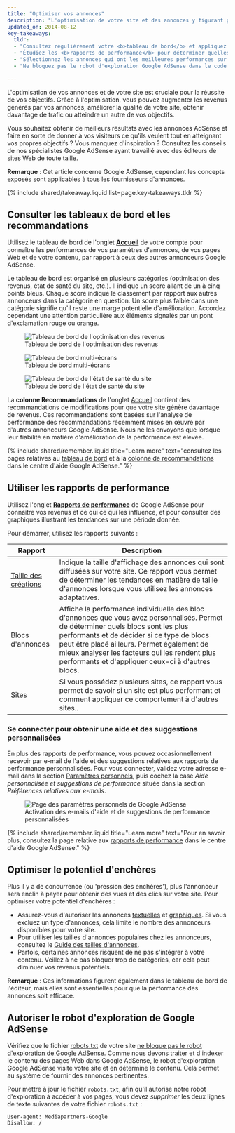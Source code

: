 ```yaml
---
title: "Optimiser vos annonces"
description: "L'optimisation de votre site et des annonces y figurant peut améliorer la qualité des annonces diffusées et accroître votre potentiel de revenus."
updated_on: 2014-08-12
key-takeaways:
  tldr:
  - "Consultez régulièrement votre <b>tableau de bord</b> et appliquez toutes les <b>recommandations</b>."
  - "Étudiez les <b>rapports de performance</b> pour déterminer quelles annonces apportent le plus de valeur ajoutée, pour vous et vos utilisateurs."
  - "Sélectionnez les annonces qui ont les meilleures performances sur votre site."
  - "Ne bloquez pas le robot d'exploration Google AdSense dans le code <code>robots.txt</code>."

---
```


<p class="intro">
  L'optimisation de vos annonces et de votre site est cruciale pour la réussite de vos objectifs. Grâce à l'optimisation, vous pouvez augmenter les revenus générés par vos annonces, améliorer la qualité de votre site, obtenir davantage de trafic ou atteindre un autre de vos objectifs.
</p>

Vous souhaitez obtenir de meilleurs résultats avec les annonces AdSense et faire en sorte de donner à vos visiteurs ce qu'ils veulent tout en atteignant vos propres objectifs ? Vous manquez d'inspiration ?
Consultez les conseils de nos spécialistes Google AdSense ayant travaillé avec des éditeurs de sites Web de toute taille.

<b>Remarque</b> : Cet article concerne Google AdSense, cependant les concepts exposés sont applicables à tous les fournisseurs d'annonces.



{% include shared/takeaway.liquid list=page.key-takeaways.tldr %}

## Consulter les tableaux de bord et les recommandations

Utilisez le tableau de bord de l'onglet <b>[Accueil](https://www.google.com/adsense/app#home)</b> de votre compte pour connaître les performances de vos paramètres d'annonces, de vos pages Web et de votre contenu, par rapport à ceux des autres annonceurs Google AdSense.

Le tableau de bord est organisé en plusieurs catégories (optimisation des revenus, état de santé du site, etc.). Il indique un score allant de un à cinq points bleus. Chaque score indique le classement par rapport aux autres annonceurs dans la catégorie en question. Un score plus faible dans une catégorie signifie qu'il reste une marge potentielle d'amélioration. Accordez cependant une attention particulière aux éléments signalés par un pont d'exclamation rouge ou orange.

<figure>
  <img src="images/optimization_score.png" alt="Tableau de bord de l'optimisation des revenus">
  <figcaption>Tableau de bord de l'optimisation des revenus</figcaption>
</figure>

<figure>
  <img src="images/multiscreen_score.png" alt="Tableau de bord multi-écrans">
  <figcaption>Tableau de bord multi-écrans</figcaption>
</figure>

<figure>
  <img src="images/site_score.png" alt="Tableau de bord de l'état de santé du site">
  <figcaption>Tableau de bord de l'état de santé du site</figcaption>
</figure>



La <b>colonne Recommandations</b> de l'onglet [Accueil](https://www.google.com/adsense/app#home) contient des recommandations de modifications pour que votre site génère davantage de revenus. 
Ces recommandations sont basées sur l'analyse de performance des recommandations récemment mises en œuvre par d'autres annonceurs Google AdSense. Nous ne les envoyons que lorsque leur fiabilité en matière d'amélioration de la performance est élevée.

{% include shared/remember.liquid title="Learn more" text="consultez les pages relatives au <a href='https://support.google.com/adsense/answer/3006004'>tableau de bord</a> et à la <a href='https://support.google.com/adsense/answer/1725006'>colonne de recommandations</a> dans le centre d'aide Google AdSense." %}

## Utiliser les rapports de performance

Utilisez l'onglet <b>[Rapports de performance](https://www.google.com/adsense/app#viewreports)</b> de Google AdSense pour connaître vos revenus et ce qui ce qui les influence, et pour consulter des graphiques illustrant les tendances sur une période donnée.

Pour démarrer, utilisez les rapports suivants :

<table class="mdl-data-table mdl-js-data-table">
    <thead>
    <tr>
      <th>Rapport</th>
      <th>Description</th>
    </tr>
  </thead>
  <tbody>
    <tr>
      <td data-th="Rapport">
        <a href="https://support.google.com/adsense/answer/3540509">Taille des créations</a>
      </td>
      <td data-th="Description">
        Indique la taille d'affichage des annonces qui sont diffusées sur votre site. Ce rapport vous permet de déterminer les tendances en matière de taille d'annonces lorsque vous utilisez les annonces adaptatives.
      </td>
    </tr>
    <tr>
      <td data-th="Rapport">
        Blocs d'annonces
      </td>
      <td data-th="Description">
        Affiche la performance individuelle des bloc d'annonces que vous avez personnalisés. Permet de déterminer quels blocs sont les plus performants et de décider si ce type de blocs peut être placé ailleurs. Permet également de mieux analyser les facteurs qui les rendent plus performants et d'appliquer ceux-ci à d'autres blocs.
      </td>
    </tr>
    <tr>
      <td data-th="Rapport"> <a href="https://support.google.com/adsense/answer/1407511">Sites</a>
      </td>
      <td data-th="Description">
        Si vous possédez plusieurs sites, ce rapport vous permet de savoir si un site est plus performant et comment appliquer ce comportement à d'autres sites..
      </td>
    </tr>
  </tbody>
</table>

### Se connecter pour obtenir une aide et des suggestions personnalisées

En plus des rapports de performance, vous pouvez occasionnellement recevoir par e-mail de l'aide et des suggestions relatives aux rapports de performance personnalisées. Pour vous connecter, validez votre adresse e-mail dans la section [Paramètres personnels](https://www.google.com/adsense/app#personalSettings), puis cochez la case *Aide personnalisée et suggestions de performance* située dans la section *Préférences relatives aux e-mails*.

<figure>
  <img src="images/adsense-emails.jpg" srcset="images/adsense-emails.jpg 1x, images/adsense-emails-2x.jpg 2x" alt="Page des paramètres personnels de Google AdSense">
  <figcaption>Activation des e-mails d'aide et de suggestions de performance personnalisées</figcaption>
</figure>

{% include shared/remember.liquid title="Learn more" text="Pour en savoir plus, consultez la page relative aux <a href='https://support.google.com/adsense/answer/160562'>rapports de performance</a> dans le centre d'aide Google AdSense." %}

## Optimiser le potentiel d'enchères

Plus il y a de concurrence (ou 'pression des enchères'), plus l'annonceur sera enclin à payer pour obtenir des vues et des clics sur votre site. Pour optimiser votre potentiel d'enchères :

* Assurez-vous d'autoriser les annonces [textuelles](https://support.google.com/adsense/answer/185665) et [graphiques](https://support.google.com/adsense/answer/185666). Si vous excluez un type d'annonces, cela limite le nombre des annonceurs disponibles pour votre site.
* Pour utiliser les tailles d'annonces populaires chez les annonceurs, consultez le [Guide des tailles d'annonces](https://support.google.com/adsense/answer/6002621).
* Parfois, certaines annonces risquent de ne pas s'intégrer à votre contenu. Veillez à ne pas bloquer trop de catégories, car cela peut diminuer vos revenus potentiels.

<b>Remarque</b> : Ces informations figurent également dans le tableau de bord de l'éditeur, mais elles sont essentielles pour que la performance des annonces soit efficace.

## Autoriser le robot d'exploration de Google AdSense

Vérifiez que le fichier [robots.txt](https://support.google.com/webmasters/answer/6062608) de votre site [ne bloque pas le robot d'exploration de Google AdSense](https://support.google.com/adsense/answer/10532).
Comme nous devons traiter et d'indexer le contenu des pages Web dans Google AdSense, le robot d'exploration Google AdSense visite votre site et en détermine le contenu.  Cela permet au système de fournir des annonces pertinentes.

Pour mettre à jour le fichier `robots.txt`, afin qu'il autorise notre robot d'exploration à accéder à vos pages, vous devez *supprimer* les deux lignes de texte suivantes de votre fichier `robots.txt` :

    User-agent: Mediapartners-Google
    Disallow: /




